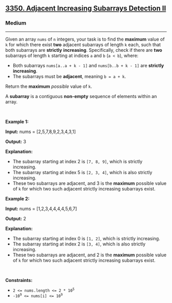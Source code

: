 <h2><a href="https://leetcode.com/problems/adjacent-increasing-subarrays-detection-ii/">3350. Adjacent Increasing Subarrays Detection II</a></h2><h3>Medium</h3><hr><div><p>Given an array <code>nums</code> of <code>n</code> integers, your task is to find the <strong>maximum</strong> value of <code>k</code> for which there exist <strong>two</strong> adjacent <span data-keyword="subarray-nonempty">subarrays</span> of length <code>k</code> each, such that both subarrays are <strong>strictly</strong> <strong>increasing</strong>. Specifically, check if there are <strong>two</strong> subarrays of length <code>k</code> starting at indices <code>a</code> and <code>b</code> (<code>a &lt; b</code>), where:</p>

<ul>
	<li>Both subarrays <code>nums[a..a + k - 1]</code> and <code>nums[b..b + k - 1]</code> are <strong>strictly increasing</strong>.</li>
	<li>The subarrays must be <strong>adjacent</strong>, meaning <code>b = a + k</code>.</li>
</ul>

<p>Return the <strong>maximum</strong> <em>possible</em> value of <code>k</code>.</p>

<p>A <strong>subarray</strong> is a contiguous <b>non-empty</b> sequence of elements within an array.</p>

<p>&nbsp;</p>
<p><strong class="example">Example 1:</strong></p>

<div class="example-block">
<p><strong>Input:</strong> <span class="example-io">nums = [2,5,7,8,9,2,3,4,3,1]</span></p>

<p><strong>Output:</strong> <span class="example-io">3</span></p>

<p><strong>Explanation:</strong></p>

<ul>
	<li>The subarray starting at index 2 is <code>[7, 8, 9]</code>, which is strictly increasing.</li>
	<li>The subarray starting at index 5 is <code>[2, 3, 4]</code>, which is also strictly increasing.</li>
	<li>These two subarrays are adjacent, and 3 is the <strong>maximum</strong> possible value of <code>k</code> for which two such adjacent strictly increasing subarrays exist.</li>
</ul>
</div>

<p><strong class="example">Example 2:</strong></p>

<div class="example-block">
<p><strong>Input:</strong> <span class="example-io">nums = [1,2,3,4,4,4,4,5,6,7]</span></p>

<p><strong>Output:</strong> <span class="example-io">2</span></p>

<p><strong>Explanation:</strong></p>

<ul>
	<li>The subarray starting at index 0 is <code>[1, 2]</code>, which is strictly increasing.</li>
	<li>The subarray starting at index 2 is <code>[3, 4]</code>, which is also strictly increasing.</li>
	<li>These two subarrays are adjacent, and 2 is the <strong>maximum</strong> possible value of <code>k</code> for which two such adjacent strictly increasing subarrays exist.</li>
</ul>
</div>

<p>&nbsp;</p>
<p><strong>Constraints:</strong></p>

<ul>
	<li><code>2 &lt;= nums.length &lt;= 2 * 10<sup>5</sup></code></li>
	<li><code>-10<sup>9</sup> &lt;= nums[i] &lt;= 10<sup>9</sup></code></li>
</ul>
</div>
